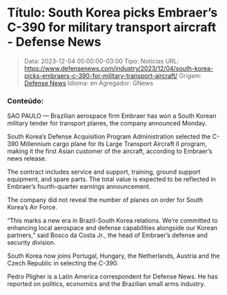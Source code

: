 # Título: South Korea picks Embraer’s C-390 for military transport aircraft - Defense News

>Data: 2023-12-04 05:00:00-03:00
>Tipo: Notícias
>URL: https://www.defensenews.com/industry/2023/12/04/south-korea-picks-embraers-c-390-for-military-transport-aircraft/
>Origem: [Defense News](https://www.defensenews.com)
>Idioma: en
>Agregador: GNews

### Conteúdo:

SAO PAULO — Brazilian aerospace firm Embraer has won a South Korean military tender for transport planes, the company announced Monday.

South Korea’s Defense Acquisition Program Administration selected the C-390 Millennium cargo plane for its Large Transport Aircraft II program, making it the first Asian customer of the aircraft, according to Embraer’s news release.

The contract includes service and support, training, ground support equipment, and spare parts. The total value is expected to be reflected in Embraer’s fourth-quarter earnings announcement.

The company did not reveal the number of planes on order for South Korea’s Air Force.

“This marks a new era in Brazil-South Korea relations. We’re committed to enhancing local aerospace and defense capabilities alongside our Korean partners,” said Bosco da Costa Jr., the head of Embraer’s defense and security division.

South Korea now joins Portugal, Hungary, the Netherlands, Austria and the Czech Republic in selecting the C-390.

Pedro Pligher is a Latin America correspondent for Defense News. He has reported on politics, economics and the Brazilian small arms industry.
